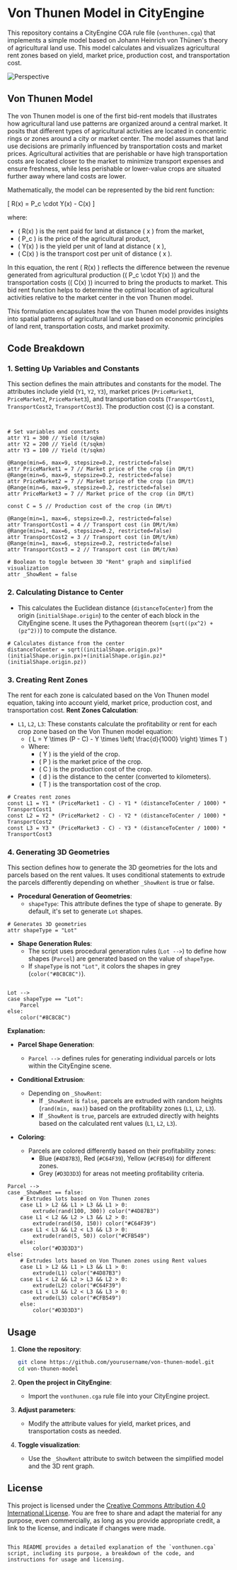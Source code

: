 # Von Thunen Model in CityEngine

This repository contains a CityEngine CGA rule file (`vonthunen.cga`) that implements a simple model based on Johann Heinrich von Thünen's theory of agricultural land use. This model calculates and visualizes agricultural rent zones based on yield, market price, production cost, and transportation cost.

![Perspective](https://github.com/entopia/CEVonThunen/assets/4749503/e2100860-b881-4c83-91c3-9cfae416c6ec)




## Von Thunen Model

The von Thunen model is one of the first bid-rent models that illustrates how agricultural land use patterns are organized around a central market. It posits that different types of agricultural activities are located in concentric rings or zones around a city or market center. The model assumes that land use decisions are primarily influenced by transportation costs and market prices. Agricultural activities that are perishable or have high transportation costs are located closer to the market to minimize transport expenses and ensure freshness, while less perishable or lower-value crops are situated further away where land costs are lower.

Mathematically, the model can be represented by the bid rent function:

\[ R(x) = P_c \cdot Y(x) - C(x) \]

where:
- \( R(x) \) is the rent paid for land at distance \( x \) from the market,
- \( P_c \) is the price of the agricultural product,
- \( Y(x) \) is the yield per unit of land at distance \( x \),
- \( C(x) \) is the transport cost per unit of distance \( x \).

In this equation, the rent \( R(x) \) reflects the difference between the revenue generated from agricultural production (\( P_c \cdot Y(x) \)) and the transportation costs (\( C(x) \)) incurred to bring the products to market. This bid rent function helps to determine the optimal location of agricultural activities relative to the market center in the von Thunen model.

This formulation encapsulates how the von Thunen model provides insights into spatial patterns of agricultural land use based on economic principles of land rent, transportation costs, and market proximity.

## Code Breakdown

### 1. Setting Up Variables and Constants

This section defines the main attributes and constants for the model. The attributes include yield (`Y1`, `Y2`, `Y3`), market prices (`PriceMarket1`, `PriceMarket2`, `PriceMarket3`), and transportation costs (`TransportCost1`, `TransportCost2`, `TransportCost3`). The production cost (`C`) is a constant.

```cga


# Set variables and constants
attr Y1 = 300 // Yield (t/sqkm)
attr Y2 = 200 // Yield (t/sqkm)
attr Y3 = 100 // Yield (t/sqkm)

@Range(min=6, max=9, stepsize=0.2, restricted=false)
attr PriceMarket1 = 7 // Market price of the crop (in DM/t)
@Range(min=6, max=9, stepsize=0.2, restricted=false)
attr PriceMarket2 = 7 // Market price of the crop (in DM/t)
@Range(min=6, max=9, stepsize=0.2, restricted=false)
attr PriceMarket3 = 7 // Market price of the crop (in DM/t)

const C = 5 // Production cost of the crop (in DM/t)

@Range(min=1, max=6, stepsize=0.2, restricted=false)
attr TransportCost1 = 4 // Transport cost (in DM/t/km)
@Range(min=1, max=6, stepsize=0.2, restricted=false)
attr TransportCost2 = 3 // Transport cost (in DM/t/km)
@Range(min=1, max=6, stepsize=0.2, restricted=false)
attr TransportCost3 = 2 // Transport cost (in DM/t/km)

# Boolean to toggle between 3D "Rent" graph and simplified visualization
attr _ShowRent = false
```

### 2. Calculating Distance to Center

- This calculates the Euclidean distance (`distanceToCenter`) from the origin (`initialShape.origin`) to the center of each block in the CityEngine scene. It uses the Pythagorean theorem (`sqrt((px^2) + (pz^2))`) to compute the distance.

```cga
# Calculates distance from the center
distanceToCenter = sqrt((initialShape.origin.px)*(initialShape.origin.px)+(initialShape.origin.pz)*(initialShape.origin.pz))
```

### 3. Creating Rent Zones

The rent for each zone is calculated based on the Von Thunen model equation, taking into account yield, market price, production cost, and transportation cost.
**Rent Zones Calculation**:
  - `L1`, `L2`, `L3`: These constants calculate the profitability or rent for each crop zone based on the Von Thunen model equation:
    - \( L = Y \times (P - C) - Y \times \left( \frac{d}{1000} \right) \times T \)
    - Where:
      - \( Y \) is the yield of the crop.
      - \( P \) is the market price of the crop.
      - \( C \) is the production cost of the crop.
      - \( d \) is the distance to the center (converted to kilometers).
      - \( T \) is the transportation cost of the crop.

```cga
# Creates rent zones
const L1 = Y1 * (PriceMarket1 - C) - Y1 * (distanceToCenter / 1000) * TransportCost1
const L2 = Y2 * (PriceMarket2 - C) - Y2 * (distanceToCenter / 1000) * TransportCost2
const L3 = Y3 * (PriceMarket3 - C) - Y3 * (distanceToCenter / 1000) * TransportCost3
```

### 4. Generating 3D Geometries

This section defines how to generate the 3D geometries for the lots and parcels based on the rent values. It uses conditional statements to extrude the parcels differently depending on whether `_ShowRent` is true or false.

- **Procedural Generation of Geometries**:
  - `shapeType`: This attribute defines the type of shape to generate. By default, it's set to generate `Lot` shapes.

```cga
# Generates 3D geometries
attr shapeType = "Lot"
```
  
- **Shape Generation Rules**:
  - The script uses procedural generation rules (`Lot -->`) to define how shapes (`Parcel`) are generated based on the value of `shapeType`.
  - If `shapeType` is not `"Lot"`, it colors the shapes in grey (`color("#8C8C8C")`).


```cga

Lot -->
case shapeType == "Lot":
    Parcel
else:
    color("#8C8C8C")
```

**Explanation:**

- **Parcel Shape Generation**:
  - `Parcel -->` defines rules for generating individual parcels or lots within the CityEngine scene.
  
- **Conditional Extrusion**:
  - Depending on `_ShowRent`:
    - If `_ShowRent` is `false`, parcels are extruded with random heights (`rand(min, max)`) based on the profitability zones (`L1`, `L2`, `L3`).
    - If `_ShowRent` is `true`, parcels are extruded directly with heights based on the calculated rent values (`L1`, `L2`, `L3`).
  
- **Coloring**:
  - Parcels are colored differently based on their profitability zones:
    - Blue (`#4D87B3`), Red (`#C64F39`), Yellow (`#CFB549`) for different zones.
    - Grey (`#D3D3D3`) for areas not meeting profitability criteria.


```cga
Parcel -->
case _ShowRent == false:
    # Extrudes lots based on Von Thunen zones
    case L1 > L2 && L1 > L3 && L1 > 0:
        extrude(rand(100, 300)) color("#4D87B3")
    case L1 < L2 && L2 > L3 && L2 > 0:
        extrude(rand(50, 150)) color("#C64F39")
    case L1 < L3 && L2 < L3 && L3 > 0:
        extrude(rand(5, 50)) color("#CFB549")
    else:
        color("#D3D3D3")
else:
    # Extrudes lots based on Von Thunen zones using Rent values
    case L1 > L2 && L1 > L3 && L1 > 0:
        extrude(L1) color("#4D87B3")
    case L1 < L2 && L2 > L3 && L2 > 0:
        extrude(L2) color("#C64F39")
    case L1 < L3 && L2 < L3 && L3 > 0:
        extrude(L3) color("#CFB549")
    else:
        color("#D3D3D3")
```

## Usage

1. **Clone the repository**:
   ```sh
   git clone https://github.com/yourusername/von-thunen-model.git
   cd von-thunen-model
   ```

2. **Open the project in CityEngine**: 
   - Import the `vonthunen.cga` rule file into your CityEngine project.

3. **Adjust parameters**:
   - Modify the attribute values for yield, market prices, and transportation costs as needed.

4. **Toggle visualization**:
   - Use the `_ShowRent` attribute to switch between the simplified model and the 3D rent graph.

## License

This project is licensed under the [Creative Commons Attribution 4.0 International License](https://creativecommons.org/licenses/by/4.0/). You are free to share and adapt the material for any purpose, even commercially, as long as you provide appropriate credit, a link to the license, and indicate if changes were made.
```

This README provides a detailed explanation of the `vonthunen.cga` script, including its purpose, a breakdown of the code, and instructions for usage and licensing.
